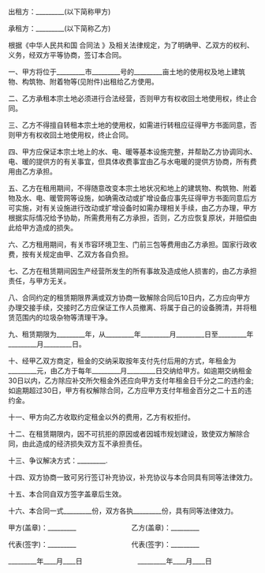 
 


出租方：_________(以下简称甲方)


承租方：_________(以下简称乙方)


根据《中华人民共和国
合同法
》及相关法律规定，为了明确甲、乙双方的权利、义务，经双方平等协商，签订本合同。


一、甲方将位于_________市_________号的_________亩土地的使用权及地上建筑物、构筑物、附着物等(见附件)出租给乙方使用。


二、乙方承租本宗土地必须进行合法经营，否则甲方有权收回土地使用权，终止合同。


三、乙方不得擅自转租本宗土地的使用权，如需进行转租应征得甲方书面同意，否则甲方有权收回土地使用权，终止合同。


四、甲方应保证本宗土地上的水、电、暖等基本设施完整，并帮助乙方协调同水、电、暖的提供方的有关事宜，但具体收费事宜由乙与水电暖的提供方协商，所有费用由乙方承担。


五、乙方在租用期间，不得随意改变本宗土地状况和地上的建筑物、构筑物、附着物及水、电、暖管网等设施，如确需改动或扩增设备应事先征得甲方书面同意后方可实施，对有关设施进行改动或扩增设备时如需办理相关手续，由乙方办理，甲方根据实际情况给予协助，所需费用有乙方承担，否则，乙方应恢复原状，并赔偿由此给甲方造成的损失。


六、乙方租用期间，有关市容环境卫生、门前三包等费用由乙方承担。国家行政收费，按有关规定由甲、乙双方各自负担。


七、乙方在租赁期间因生产经营所发生的所有事故及造成他人损害的，由乙方承担责任，与甲方无关。


八、合同约定的租赁期限界满或双方协商一致解除合同后10日内，乙方应向甲方办理交接手续，交接时乙方应保证工作人员撤离、将属于自己的设备腾清，并将租赁范围内的垃圾杂物等清理干净。


九、租赁期限为_________年，从_________年_________月_________日至_________年_________月_________日。


十、经甲乙双方商定，租金的交纳采取按年支付先付后用的方式，年租金为_________元，由乙方于每年_________月_________日交纳给甲方。如逾期交纳租金30日以内，乙方除应补交所欠租金外还应向甲方支付年租金日千分之二的违约金;如逾期超过30日，甲方有权解除合同，乙方应甲方支付年租金百分之二十五的违约金。


十一、甲方向乙方收取约定租金以外的费用，乙方有权拒付。


十二、在租赁期限内，因不可抗拒的原因或者因城市规划建设，致使双方解除合同，由此造成的经济损失双方互不承担责任。


十三、争议解决方式：_________.


十四、双方协商一致可另行签订补充协议，补充协议与本合同具有同等法律效力。


十五、本合同自双方签字盖章后生效。


十六、本合同一式_________份，双方各执_________份，具有同等法律效力。


甲方(盖章)：_________　　　　　　　　乙方(盖章)：_________


代表(签字)：_________　　　　　　　　代表(签字)：_________


_________年____月____日　　　　　　　　_________年____月____日
 


 

 
 
 
 
 
  


  
 

  


  


  
 
 
 
 

